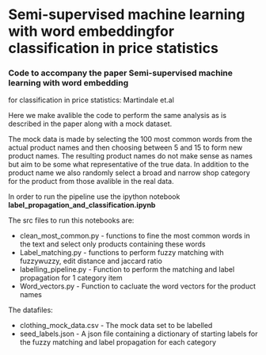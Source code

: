 # Semi-supervised machine learning with word embeddingfor classification in price statistics

### Code to accompany the paper Semi-supervised machine learning with word embedding
for classification in price statistics: Martindale et.al 

Here we make avalible the code to perform the same analysis as is described in the paper along with a 
mock dataset. 

The mock data is made by selecting the 100 most common words from the actual product names and then choosing 
between 5 and 15 to form new product names. The resulting product names do not make sense as names but aim to be 
some what representative of the true data. 
In addition to the product name we also randomly select a broad and narrow shop category for the product from those avalible 
in the real data. 

In order to run the pipeline use the ipython notebook **label_propagation_and_classification.ipynb**

The src files to run this notebooks are:
* clean_most_common.py - functions to fine the most common words in the text and select only products containing these words
* Label_matching.py - functions to perform fuzzy matching with fuzzywuzzy, edit distance and jaccard ratio
* labelling_pipeline.py - Function to perform the matching and label propagation for 1 category item
* Word_vectors.py - Function to cacluate the word vectors for the product names

The datafiles:
* clothing_mock_data.csv - The mock data set to be labelled
* seed_labels.json - A json file containing a dictionary of starting labels for the fuzzy matching and label propagation for each category
